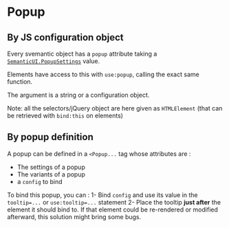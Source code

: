 # Popup

## By JS configuration object

Every svemantic object has a `popup` attribute taking a [`SemanticUI.PopupSettings`](https://fomantic-ui.com/modules/popup.html#/settings) value.

Elements have access to this with `use:popup`, calling the exact same function.

The argument is a string or a configuration object.

Note: all the selectors/jQuery object are here given as `HTMLElement` (that can be retrieved with `bind:this` on elements)

## By popup definition

A popup can be defined in a `<Popup...` tag whose attributes are :
- The settings of a popup
- The variants of a popup
- a `config` to bind

To bind this popup, you can :
1- Bind `config` and use its value in the `tooltip=...` or `use:tooltip=...` statement
2- Place the tooltip **just after** the element it should bind to. If that element could be re-rendered or modified afterward, this solution might bring some bugs.